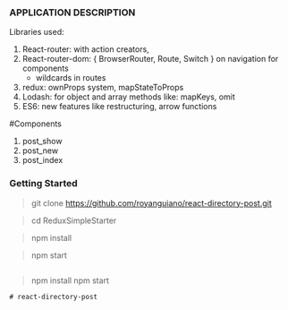 
### APPLICATION DESCRIPTION

Libraries used: 
1. React-router: with action creators,
2. React-router-dom: { BrowserRouter, Route, Switch } on navigation for components
    - wildcards in routes 
3. redux: ownProps system, mapStateToProps
4. Lodash: for object and array methods like: mapKeys, omit
5. ES6: new features like restructuring, arrow functions

#Components
1. post_show
2. post_new
3. post_index

### Getting Started

 > git clone https://github.com/royanguiano/react-directory-post.git
 
 > cd ReduxSimpleStarter
 
 > npm install
 
 > npm start
```
```
> npm install
> npm start
```
# react-directory-post
